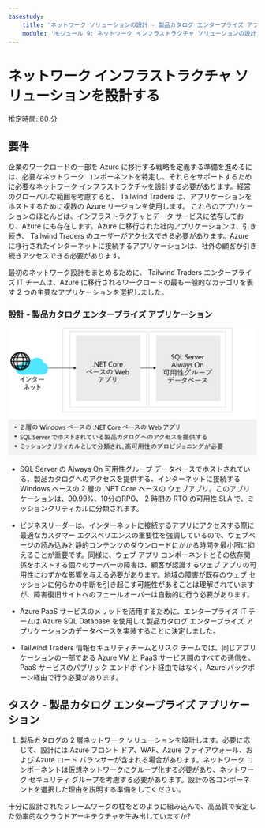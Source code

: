 ```yaml
---
casestudy:
    title: 'ネットワーク ソリューションの設計 - 製品カタログ エンタープライズ アプリケーション'
    module: 'モジュール 9: ネットワーク インフラストラクチャ ソリューションの設計 (オプション 1)'
---
```

# ネットワーク インフラストラクチャ ソリューションを設計する  

推定時間: 60 分

## 要件

企業のワークロードの一部を Azure に移行する戦略を定義する準備を進めるには、必要なネットワーク コンポーネントを特定し、それらをサポートするために必要なネットワーク インフラストラクチャを設計する必要があります。経営のグローバルな範囲を考慮すると、 Tailwind Traders は、アプリケーションをホストするために複数の Azure リージョンを使用します。
これらのアプリケーションのほとんどは、インフラストラクチャとデータ サービスに依存しており、Azure にも存在します。Azure に移行された社内アプリケーションは、引き続き、 Tailwind Traders のユーザーがアクセスできる必要があります。Azure に移行されたインターネットに接続するアプリケーションは、社外の顧客が引き続きアクセスできる必要があります。 

最初のネットワーク設計をまとめるために、 Tailwind Traders エンタープライズ IT チームは、Azure に移行されるワークロードの最も一般的なカテゴリを表す 2 つの主要なアプリケーションを選択しました。  

### 設計 - 製品カタログ エンタープライズ アプリケーション

![製品カタログのアーキテクチャ](media/catalog.png)

- SQL Server の Always On 可用性グループ データベースでホストされている、製品カタログへのアクセスを提供する、インターネットに接続する Windows ベースの 2 層の .NET Core ベースの ウェブアプリ。このアプリケーションは、99.99%、10分のRPO、 2 時間の RTO の可用性 SLA で、ミッションクリティカルに分類されます。 

-	ビジネスリーダーは、インターネットに接続するアプリにアクセスする際に最適なカスタマー エクスペリエンスの重要性を強調しているので、ウェブページの読み込みと静的コンテンツのダウンロードにかかる時間を最小限に抑えることが重要です。同様に、ウェブ アプリ コンポーネントとその依存関係をホストする個々のサーバーの障害は、顧客が認識するウェブ アプリの可用性にわずかな影響を与える必要があります。地域の障害が既存のウェブ セッションに何らかの中断を引き起こす可能性があることは理解されていますが、障害復旧サイトへのフェールオーバーは自動的に行う必要があります。

- Azure PaaS サービスのメリットを活用するために、エンタープライズ IT チームは Azure SQL Database を使用して製品カタログ エンタープライズ アプリケーションのデータベースを実装することに決定しました。 

- Tailwind Traders 情報セキュリティチームとリスク チームでは、同じアプリケーションの一部である Azure VM と PaaS サービス間のすべての通信を、PaaS サービスのパブリック エンドポイント経由ではなく、Azure バックボーン経由で行う必要があります。 

## タスク - 製品カタログ エンタープライズ アプリケーション

1. 製品カタログの 2 層ネットワーク ソリューションを設計します。必要に応じて、設計には Azure フロント ドア、WAF、Azure ファイアウォール、および Azure ロード バランサーが含まれる場合があります。ネットワーク コンポーネントは仮想ネットワークにグループ化する必要があり、ネットワーク セキュリティ グループを考慮する必要があります。設計の各コンポーネントを選択した理由を説明する準備をしてください。 

十分に設計されたフレームワークの柱をどのように組み込んで、高品質で安定した効率的なクラウドアーキテクチャを生み出していますか?

